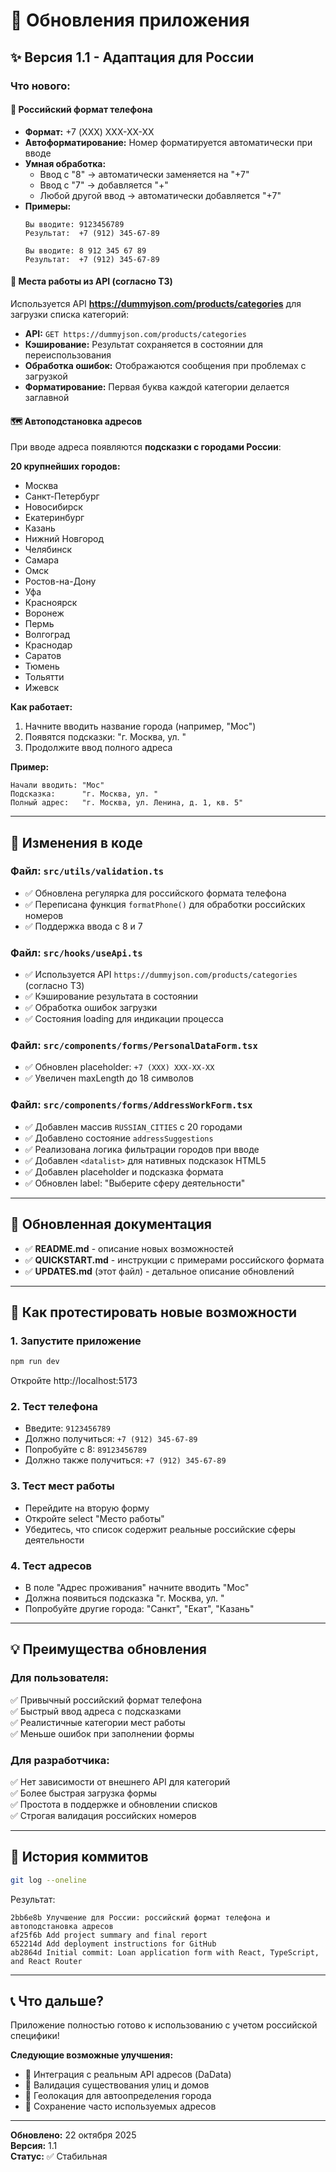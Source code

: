 # 🎉 Обновления приложения

## ✨ Версия 1.1 - Адаптация для России

### Что нового:

#### 📱 Российский формат телефона
- **Формат:** +7 (XXX) XXX-XX-XX
- **Автоформатирование:** Номер форматируется автоматически при вводе
- **Умная обработка:** 
  - Ввод с "8" → автоматически заменяется на "+7"
  - Ввод с "7" → добавляется "+"
  - Любой другой ввод → автоматически добавляется "+7"
- **Примеры:**
  ```
  Вы вводите: 9123456789
  Результат:  +7 (912) 345-67-89
  
  Вы вводите: 8 912 345 67 89
  Результат:  +7 (912) 345-67-89
  ```

#### 🏢 Места работы из API (согласно ТЗ)
Используется API **https://dummyjson.com/products/categories** для загрузки списка категорий:

- **API:** `GET https://dummyjson.com/products/categories`
- **Кэширование:** Результат сохраняется в состоянии для переиспользования
- **Обработка ошибок:** Отображаются сообщения при проблемах с загрузкой
- **Форматирование:** Первая буква каждой категории делается заглавной

#### 🗺️ Автоподстановка адресов
При вводе адреса появляются **подсказки с городами России**:

**20 крупнейших городов:**
- Москва
- Санкт-Петербург
- Новосибирск
- Екатеринбург
- Казань
- Нижний Новгород
- Челябинск
- Самара
- Омск
- Ростов-на-Дону
- Уфа
- Красноярск
- Воронеж
- Пермь
- Волгоград
- Краснодар
- Саратов
- Тюмень
- Тольятти
- Ижевск

**Как работает:**
1. Начните вводить название города (например, "Мос")
2. Появятся подсказки: "г. Москва, ул. "
3. Продолжите ввод полного адреса

**Пример:**
```
Начали вводить: "Мос"
Подсказка:      "г. Москва, ул. "
Полный адрес:   "г. Москва, ул. Ленина, д. 1, кв. 5"
```

---

## 🔄 Изменения в коде

### Файл: `src/utils/validation.ts`
- ✅ Обновлена регулярка для российского формата телефона
- ✅ Переписана функция `formatPhone()` для обработки российских номеров
- ✅ Поддержка ввода с 8 и 7

### Файл: `src/hooks/useApi.ts`
- ✅ Используется API `https://dummyjson.com/products/categories` (согласно ТЗ)
- ✅ Кэширование результата в состоянии
- ✅ Обработка ошибок загрузки
- ✅ Состояния loading для индикации процесса

### Файл: `src/components/forms/PersonalDataForm.tsx`
- ✅ Обновлен placeholder: `+7 (XXX) XXX-XX-XX`
- ✅ Увеличен maxLength до 18 символов

### Файл: `src/components/forms/AddressWorkForm.tsx`
- ✅ Добавлен массив `RUSSIAN_CITIES` с 20 городами
- ✅ Добавлено состояние `addressSuggestions`
- ✅ Реализована логика фильтрации городов при вводе
- ✅ Добавлен `<datalist>` для нативных подсказок HTML5
- ✅ Добавлен placeholder и подсказка формата
- ✅ Обновлен label: "Выберите сферу деятельности"

---

## 📝 Обновленная документация

- ✅ **README.md** - описание новых возможностей
- ✅ **QUICKSTART.md** - инструкции с примерами российского формата
- ✅ **UPDATES.md** (этот файл) - детальное описание обновлений

---

## 🧪 Как протестировать новые возможности

### 1. Запустите приложение
```bash
npm run dev
```
Откройте http://localhost:5173

### 2. Тест телефона
- Введите: `9123456789`
- Должно получиться: `+7 (912) 345-67-89`
- Попробуйте с 8: `89123456789`
- Должно также получиться: `+7 (912) 345-67-89`

### 3. Тест мест работы
- Перейдите на вторую форму
- Откройте select "Место работы"
- Убедитесь, что список содержит реальные российские сферы деятельности

### 4. Тест адресов
- В поле "Адрес проживания" начните вводить "Мос"
- Должна появиться подсказка "г. Москва, ул. "
- Попробуйте другие города: "Санкт", "Екат", "Казань"

---

## 💡 Преимущества обновления

### Для пользователя:
✅ Привычный российский формат телефона  
✅ Быстрый ввод адреса с подсказками  
✅ Реалистичные категории мест работы  
✅ Меньше ошибок при заполнении формы  

### Для разработчика:
✅ Нет зависимости от внешнего API для категорий  
✅ Более быстрая загрузка формы  
✅ Простота в поддержке и обновлении списков  
✅ Строгая валидация российских номеров  

---

## 🚀 История коммитов

```bash
git log --oneline
```

Результат:
```
2bb6e8b Улучшение для России: российский формат телефона и автоподстановка адресов
af25f6b Add project summary and final report
652214d Add deployment instructions for GitHub
ab2864d Initial commit: Loan application form with React, TypeScript, and React Router
```

---

## 📞 Что дальше?

Приложение полностью готово к использованию с учетом российской специфики!

**Следующие возможные улучшения:**
- 🔮 Интеграция с реальным API адресов (DaData)
- 🔮 Валидация существования улиц и домов
- 🔮 Геолокация для автоопределения города
- 🔮 Сохранение часто используемых адресов

---

**Обновлено:** 22 октября 2025  
**Версия:** 1.1  
**Статус:** ✅ Стабильная

